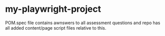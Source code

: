 # my-playwright-project
POM.spec file contains awnswers to all assessment questions and repo has all added content/page script files relative to this.
